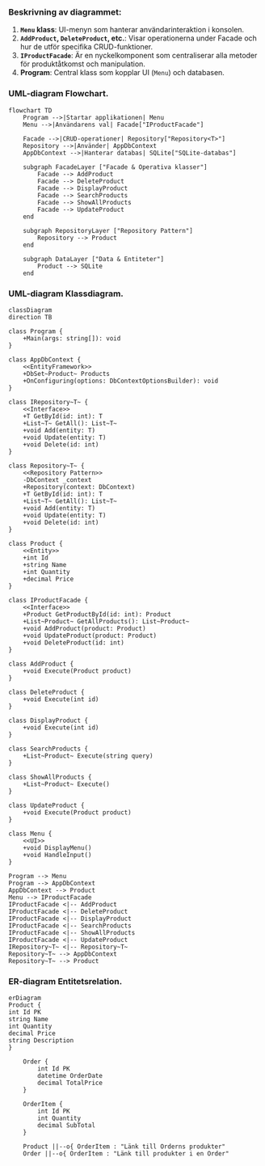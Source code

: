 ﻿
### Beskrivning av diagrammet:
1. **`Menu` klass**: UI-menyn som hanterar användarinteraktion i konsolen.
2. **`AddProduct`, `DeleteProduct`, etc.**: Visar operationerna under Facade och hur de utför specifika CRUD-funktioner.
3. **`IProductFacade`**: Är en nyckelkomponent som centraliserar alla metoder för produktåtkomst och manipulation.
4. **Program**: Central klass som kopplar UI (`Menu`) och databasen.

### UML-diagram Flowchart.
```mermaid
flowchart TD
    Program -->|Startar applikationen| Menu
    Menu -->|Användarens val| Facade["IProductFacade"]
    
    Facade -->|CRUD-operationer| Repository["Repository<T>"]
    Repository -->|Använder| AppDbContext
    AppDbContext -->|Hanterar databas| SQLite["SQLite-databas"]

    subgraph FacadeLayer ["Facade & Operativa klasser"]
        Facade --> AddProduct
        Facade --> DeleteProduct
        Facade --> DisplayProduct
        Facade --> SearchProducts
        Facade --> ShowAllProducts
        Facade --> UpdateProduct
    end

    subgraph RepositoryLayer ["Repository Pattern"]
        Repository --> Product
    end

    subgraph DataLayer ["Data & Entiteter"]
        Product --> SQLite
    end
```

### UML-diagram Klassdiagram.
```mermaid
classDiagram
direction TB

class Program {
    +Main(args: string[]): void
}

class AppDbContext {
    <<EntityFramework>>
    +DbSet~Product~ Products
    +OnConfiguring(options: DbContextOptionsBuilder): void
}

class IRepository~T~ {
    <<Interface>>
    +T GetById(id: int): T
    +List~T~ GetAll(): List~T~
    +void Add(entity: T)
    +void Update(entity: T)
    +void Delete(id: int)
}

class Repository~T~ {
    <<Repository Pattern>>
    -DbContext _context
    +Repository(context: DbContext)
    +T GetById(id: int): T
    +List~T~ GetAll(): List~T~
    +void Add(entity: T)
    +void Update(entity: T)
    +void Delete(id: int)
}

class Product {
    <<Entity>>
    +int Id
    +string Name
    +int Quantity
    +decimal Price
}

class IProductFacade {
    <<Interface>>
    +Product GetProductById(id: int): Product
    +List~Product~ GetAllProducts(): List~Product~
    +void AddProduct(product: Product)
    +void UpdateProduct(product: Product)
    +void DeleteProduct(id: int)
}

class AddProduct {
    +void Execute(Product product)
}

class DeleteProduct {
    +void Execute(int id)
}

class DisplayProduct {
    +void Execute(int id)
}

class SearchProducts {
    +List~Product~ Execute(string query)
}

class ShowAllProducts {
    +List~Product~ Execute()
}

class UpdateProduct {
    +void Execute(Product product)
}

class Menu {
    <<UI>>
    +void DisplayMenu()
    +void HandleInput()
}

Program --> Menu
Program --> AppDbContext
AppDbContext --> Product
Menu --> IProductFacade
IProductFacade <|-- AddProduct
IProductFacade <|-- DeleteProduct
IProductFacade <|-- DisplayProduct
IProductFacade <|-- SearchProducts
IProductFacade <|-- ShowAllProducts
IProductFacade <|-- UpdateProduct
IRepository~T~ <|-- Repository~T~
Repository~T~ --> AppDbContext
Repository~T~ --> Product
```

### ER-diagram Entitetsrelation.
```mermaid
erDiagram
Product {
int Id PK
string Name
int Quantity
decimal Price
string Description
}

    Order {
        int Id PK
        datetime OrderDate
        decimal TotalPrice
    }

    OrderItem {
        int Id PK
        int Quantity
        decimal SubTotal
    }

    Product ||--o{ OrderItem : "Länk till Orderns produkter"
    Order ||--o{ OrderItem : "Länk till produkter i en Order"
```